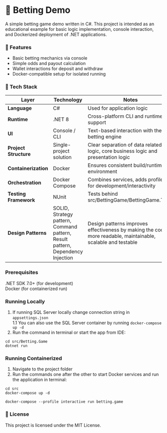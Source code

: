#  🎰 Betting Demo

A simple betting game demo written in C#. This project is intended as an educational example for basic logic implementation, console interaction, and Dockerized deployment of .NET applications.

### 🧩 Features

- Basic betting mechanics via console
- Simple odds and payout calculation
- Wallet interactions for deposit and withdraw
- Docker-compatible setup for isolated running

### 🧰 Tech Stack

<table>
  <thead>
    <tr>
      <th>Layer</th>
      <th>Technology</th>
      <th>Notes</th>
    </tr>
  </thead>
  <tbody>
    <tr>
      <td><strong>Language</strong></td>
      <td>C#</td>
      <td>Used for application logic</td>
    </tr>
    <tr>
      <td><strong>Runtime</strong></td>
      <td>.NET 8</td>
      <td>Cross-platform CLI and runtime support</td>
    </tr>
    <tr>
      <td><strong>UI</strong></td>
      <td>Console / CLI</td>
      <td>Text-based interaction with the betting engine</td>
    </tr>
    <tr>
      <td><strong>Project Structure</strong></td>
      <td>Single-project solution</td>
      <td>Clear separation of data related logic, core business logic and presentation logic</td>
    </tr>
    <tr>
      <td><strong>Containerization</strong></td>
      <td>Docker</td>
      <td>Ensures consistent build/runtime environment</td>
    </tr>
    <tr>
      <td><strong>Orchestration</strong></td>
      <td>Docker Compose</td>
      <td>Combines services, adds profiles for development/interactivity</td>
    </tr>
    <tr>
      <td><strong>Testing Framework</strong></td>
      <td>NUnit</td>
      <td>Tests behind src/BettingGame/BettingGame.Tests</code></td>
    </tr>
     <tr>
      <td><strong>Design Patterns</strong></td>
      <td>SOLID, Strategy pattern, Command pattern, Result pattern, Dependency Injection</td>
      <td>Design patterns improves effectiveness by making the code more readable, maintainable, scalable and testable</code></td>
    </tr>
  </tbody>
</table>


### Prerequisites
.NET SDK 7.0+ (for development) <br />
Docker (for containerized run)

### Running Locally
1. If running SQL Server locally change connection string in `appsettings.json` <br />
1.1 You can also use the SQL Server container by running `docker-compose up -d`
2. Run the command in terminal or start the app from IDE:
```
cd src/Betting.Game
dotnet run
```

### Running Containerized
1. Navigate to the project folder
2. Run the commands one after the other to start Docker services and run the application in terminal:
```
cd src
docker-compose up -d
```
```
docker-compose --profile interactive run betting.game
```

### 📄 License

This project is licensed under the MIT License.

